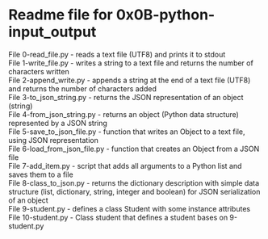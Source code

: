 # Readme file for 0x0B-python-input_output

File 0-read_file.py - reads a text file (UTF8) and prints it to stdout  
File 1-write_file.py - writes a string to a text file and returns the number of characters written  
File 2-append_write.py - appends a string at the end of a text file (UTF8) and returns the number of characters added  
File 3-to_json_string.py - returns the JSON representation of an object (string)  
File 4-from_json_string.py - returns an object (Python data structure) represented by a JSON string  
File 5-save_to_json_file.py - function that writes an Object to a text file, using JSON representation  
File 6-load_from_json_file.py - function that creates an Object from a JSON file  
File 7-add_item.py - script that adds all arguments to a Python list and saves them to a file  
File 8-class_to_json.py - returns the dictionary description with simple data structure (list, dictionary, string, integer and boolean) for JSON serialization of an object  
File 9-student.py - defines a class Student with some instance attributes  
File 10-student.py - Class student that defines a student bases on 9-student.py
